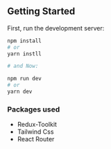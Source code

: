 

## Getting Started

First, run the development server:

```bash
npm install
# or
yarn instll

# and Now:

npm run dev
# or
yarn dev
```
### Packages used
 - Redux-Toolkit
 - Tailwind Css
 - React Router